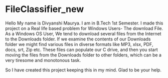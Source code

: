 # FileClassifier_new
Hello My name is Divyanshi Maurya. I am in B.Tech 1st Semester.
I made this project on a Real life based problem for Windows Users- The download File.
As a Windows OS User, We tend to download several files from the Internet to the Downloads folder. If we examine the contents of our Downloads folder we might find various files in diverse formats like MP3, xlsx, PDF, docs, srt, Zip etc. These files can populate our C drive, and then you start moving the files from the Downloads folder to other folders, which can be a very tiresome and monotonous task.

So I have created this project keeping this in my mind.
Glad to be your help.
